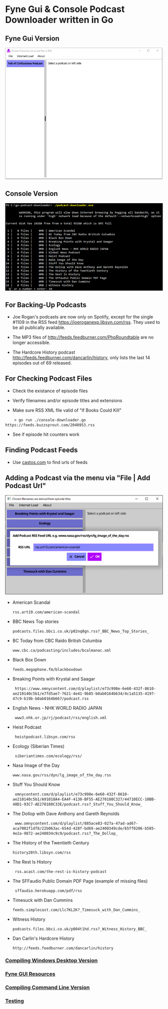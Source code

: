 

# Fyne Gui & Console Podcast Downloader written in Go

<a name="screen-shot"></a>
<a name="s"></a>
## Fyne Gui Version

<img src="./src/gui/images/tall-go.webp" width="800">




## Console Version
![Console Menu](/src/dos/images/menu.png)




## For Backing-Up Podcasts

  -  Joe Rogan's podcasts are now only on Spotify, except for the single #1109 in the RSS feed https://joeroganexp.libsyn.com/rss. They used to be all publically available.

  -  The MP3 files of http://feeds.feedburner.com/PhpRoundtable are no longer accessible.

  - The Hardcore History podcast http://feeds.feedburner.com/dancarlin/history, only lists the last 14 episodes out of 69 released.


## For Checking Podcast Files
      
  - Check the existance of episode files
  
  - Verify filenames and/or episode titles and extensions

  - Make sure RSS XML file valid of "If Books Could Kill"
~~~
    > go run ./console-downloader.go https://feeds.buzzsprout.com/2040953.rss
~~~

  - See if episode hit counters work

## Finding Podcast Feeds
  - Use <a href='https://castos.com/tools/find-podcast-rss-feed/'>castos.com</a> to find urls of feeds


## Adding a Podcast via the menu via "File | Add Podcast Url"

![Console Menu](/src/gui/images/add-rss.png)

  - American Scandal 
          
        rss.art19.com/american-scandal


  - BBC News Top stories
         
        podcasts.files.bbci.co.uk/p02nq0gn.rss?_BBC_News_Top_Stories_


  - BC Today from CBC Raido British Columbia

        www.cbc.ca/podcasting/includes/bcalmanac.xml

  - Black Box Down
      
        feeds.megaphone.fm/blackboxdown


 -  Breaking Points with Krystal and Saagar

         https://www.omnycontent.com/d/playlist/e73c998e-6e60-432f-8610-ae210140c5b1/e7fd5ae7-7621-4e41-9b85-b0ab0164b634/4c1a5135-4197-47c9-b19b-b0ab0164b667/podcast.rss

  - English News - NHK WORLD RADIO JAPAN

         www3.nhk.or.jp/rj/podcast/rss/english.xml


  - Heist Podcast

         heistpodcast.libsyn.com/rss

  - Ecology (Siberian Times)

         siberiantimes.com/ecology/rss/

  - Nasa Image of the Day
      
        www.nasa.gov/rss/dyn/lg_image_of_the_day.rss 

  - Stuff You Should Know

         omnycontent.com/d/playlist/e73c998e-6e60-432f-8610-ae210140c5b1/A91018A4-EA4F-4130-BF55-AE270180C327/44710ECC-10BB-48D1-93C7-AE270180C33E/podcast.rss?_Stuff_You_Should_Know_

  - The Dollop with Dave Anthony and Gareth Reynolds
    
         www.omnycontent.com/d/playlist/885ace83-027a-47ad-ad67-aca7002f1df8/22b063ac-654d-428f-bd69-ae2400349cde/65ff0206-b585-4e2a-9872-ae240034c9c9/podcast.rss?_The_Dollop_


  - The History of the Twentieth Century
        
        history20th.libsyn.com/rss

  - The Rest Is History 

         rss.acast.com/the-rest-is-history-podcast

  - The SFFaudio Public Domain PDF Page (example of missing files)

         sffaudio.herokuapp.com/pdf/rss

  - Timesuck with Dan Cummins

        feeds.simplecast.com/Llc7KL2K?_Timesuck_with_Dan_Cummins_

  - Witness History

        podcasts.files.bbci.co.uk/p004t1hd.rss?_Witness_History_BBC_ 

  - Dan Carlin's Hardcore History

        http://feeds.feedburner.com/dancarlin/history

### [Compiling Windows Desktop Version](./src/gui.md)

### [Fyne GUI Resources](./src/resources.md)

### [Compiling Command Line Version](./src/dos.md)

### [Testing](./src/testing.md)










